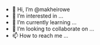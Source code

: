 - 👋 Hi, I’m @makheirowe
- 👀 I’m interested in ...
- 🌱 I’m currently learning ...
- 💞️ I’m looking to collaborate on ...
- 📫 How to reach me ...

<!---
makheirowe/makheirowe is a ✨ special ✨ repository because its `README.md` (this file) appears on your GitHub profile.
You can click the Preview link to take a look at your changes.
--->
